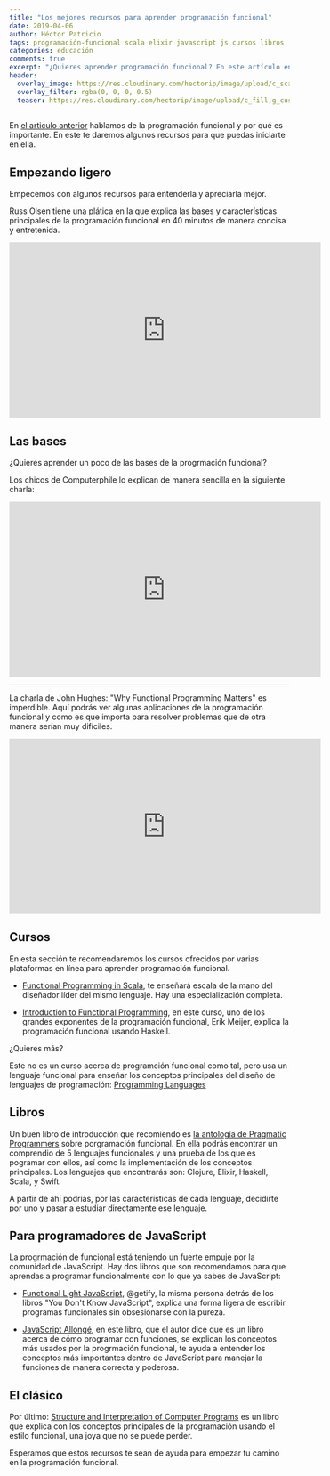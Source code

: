 ```yaml
---
title: "Los mejores recursos para aprender programación funcional"
date: 2019-04-06
author: Héctor Patricio
tags: programación-funcional scala elixir javascript js cursos libros
categories: educación
comments: true
excerpt: "¿Quieres aprender programación funcional? En este artículo encontrarás buenos recursos para aprender."
header:
  overlay_image: https://res.cloudinary.com/hectorip/image/upload/c_scale,w_1200/v1554614154/martin-adams-1475028-unsplash_ahieks.jpg
  overlay_filter: rgba(0, 0, 0, 0.5)
  teaser: https://res.cloudinary.com/hectorip/image/upload/c_fill,g_custom,h_300,w_400/v1554614154/martin-adams-1475028-unsplash_ahieks.jpg
---
```


En [el articulo anterior](/2019/03/30/que-es-la-programacion-funcional.html) hablamos de la programación funcional y por qué es importante. En este te daremos algunos recursos para que puedas iniciarte en ella.

## Empezando ligero

Empecemos con algunos recursos para entenderla y apreciarla mejor.

Russ Olsen tiene una plática en la que explica las bases y características principales de la programación funcional en 40 minutos de manera concisa y entretenida.

<iframe width="560" height="315" src="https://www.youtube.com/embed/0if71HOyVjY?start=7" frameborder="0" allow="accelerometer; autoplay; encrypted-media; gyroscope; picture-in-picture" allowfullscreen></iframe>


## Las bases

¿Quieres aprender un poco de las bases de la progrmación funcional?

Los chicos de Computerphile lo explican de manera sencilla en la siguiente charla:

<iframe width="560" height="315" src="https://www.youtube.com/embed/eis11j_iGMs?start=7" frameborder="0" allow="accelerometer; autoplay; encrypted-media; gyroscope; picture-in-picture" allowfullscreen></iframe>

---
La charla de John Hughes: "Why Functional Programming Matters" es imperdible. Aquí podrás ver algunas aplicaciones de la programación funcional y como es que importa para resolver problemas que de otra manera serían muy difíciles.

<iframe width="560" height="315" src="https://www.youtube.com/embed/1qBHf8DrWR8?start=7" frameborder="0" allow="accelerometer; autoplay; encrypted-media; gyroscope; picture-in-picture" allowfullscreen></iframe>


## Cursos

En esta sección te recomendaremos los cursos ofrecidos por varias plataformas en línea para aprender programación funcional.

- [Functional Programming in Scala](https://www.coursera.org/learn/progfun1/lecture/fsEgN/course-introduction), te enseñará escala de la mano del diseñador líder del mismo lenguaje. Hay una especialización completa.

- [Introduction to Functional Programming](https://www.edx.org/course/introduction-functional-programming-delftx-fp101x), en este curso, uno de los grandes exponentes de la programación funcional, Erik Meijer, explica la programación funcional usando Haskell.

¿Quieres más?

Este no es un curso acerca de programción funcional como tal, pero usa un lenguaje funcional para enseñar los conceptos principales del diseño de lenguajes de programación: [Programming Languages](https://www.coursera.org/learn/programming-languages)


## Libros

Un buen libro de introducción que recomiendo es [la antología de Pragmatic Programmers](https://pragprog.com/book/ppanth/functional-programming-a-pragpub-anthology) sobre porgramación funcional. En ella podrás encontrar un comprendio de 5 lenguajes funcionales y una prueba de los que es pogramar con ellos, así como la implementación de los conceptos principales. Los lenguajes que encontrarás son: Clojure, Elixir, Haskell, Scala, y Swift.

A partir de ahí podrías, por las características de cada lenguaje, decidirte por uno y pasar a estudiar directamente ese lenguaje.

## Para programadores de JavaScript

La progrmación de funcional está teniendo un fuerte empuje por la comunidad de JavaScript. Hay dos libros que son recomendamos para que aprendas a programar funcionalmente con lo que ya sabes de JavaScript:

- [Functional Light JavaScript](https://github.com/getify/Functional-Light-JS), @getify, la misma persona detrás de los libros "You Don't Know JavaScript", explica una forma ligera de escribir programas funcionales sin obsesionarse con la pureza.

- [JavaScript Allongé](https://leanpub.com/javascriptallongesix/read), en este libro, que el autor dice que es un libro acerca de cómo programar con funciones, se explican los conceptos más usados por la progrmación funcional, te ayuda a entender los conceptos más importantes dentro de JavaScript para manejar la funciones de manera correcta y poderosa.


## El clásico

Por último: [Structure and Interpretation of Computer Programs](https://mitpress.mit.edu/sites/default/files/sicp/full-text/book/book.html) es un libro que explica con los conceptos principales de la programación usando el estilo funcional, una joya que no se puede perder.

Esperamos que estos recursos te sean de ayuda para empezar tu camino en la programación funcional.

